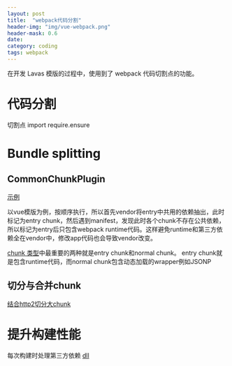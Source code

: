 ```yaml
---
layout: post
title:  "webpack代码分割"
header-img: "img/vue-webpack.png"
header-mask: 0.6
date:  
category: coding
tags: webpack
---
```


在开发 Lavas 模版的过程中，使用到了 webpack 代码切割点的功能。

# 代码分割

切割点 import require.ensure

# Bundle splitting

## CommonChunkPlugin

[示例](https://stackoverflow.com/questions/39548175/can-someone-explain-webpacks-commonschunkplugin/39600793)

以vue模版为例，按顺序执行，所以首先vendor将entry中共用的依赖抽出，此时标记为entry chunk，然后遇到manifest，发现此时各个chunk不存在公共依赖，所以标记为entry后只包含webpack runtime代码。这样避免runtime和第三方依赖全在vendor中，修改app代码也会导致vendor改变。

[chunk 类型](https://survivejs.com/webpack/building/bundle-splitting/#chunk-types-in-webpack)中最重要的两种就是entry chunk和normal chunk。
entry chunk就是包含runtime代码，而normal chunk包含动态加载的wrapper例如JSONP

## 切分与合并chunk

[结合http2切分大chunk](https://survivejs.com/webpack/building/bundle-splitting/#splitting-and-merging-chunks)

# 提升构建性能

每次构建时处理第三方依赖
[dll](https://survivejs.com/webpack/optimizing/performance/)
